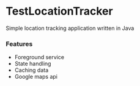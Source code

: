 # TestLocationTracker
Simple location tracking application written in Java

### Features
- Foreground service
- State handling
- Caching data
- Google maps api

